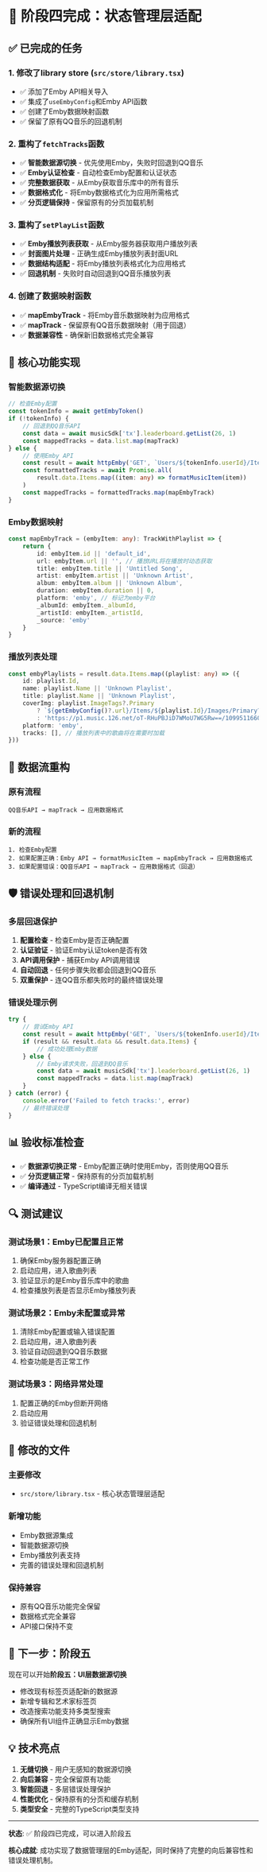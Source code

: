 # 🎉 阶段四完成：状态管理层适配

## ✅ 已完成的任务

### 1. 修改了library store (`src/store/library.tsx`)
- ✅ 添加了Emby API相关导入
- ✅ 集成了`useEmbyConfig`和Emby API函数
- ✅ 创建了Emby数据映射函数
- ✅ 保留了原有QQ音乐的回退机制

### 2. 重构了`fetchTracks`函数
- ✅ **智能数据源切换** - 优先使用Emby，失败时回退到QQ音乐
- ✅ **Emby认证检查** - 自动检查Emby配置和认证状态
- ✅ **完整数据获取** - 从Emby获取音乐库中的所有音乐
- ✅ **数据格式化** - 将Emby数据格式化为应用所需格式
- ✅ **分页逻辑保持** - 保留原有的分页加载机制

### 3. 重构了`setPlayList`函数
- ✅ **Emby播放列表获取** - 从Emby服务器获取用户播放列表
- ✅ **封面图片处理** - 正确生成Emby播放列表封面URL
- ✅ **数据结构适配** - 将Emby播放列表格式化为应用格式
- ✅ **回退机制** - 失败时自动回退到QQ音乐播放列表

### 4. 创建了数据映射函数
- ✅ **mapEmbyTrack** - 将Emby音乐数据映射为应用格式
- ✅ **mapTrack** - 保留原有QQ音乐数据映射（用于回退）
- ✅ **数据兼容性** - 确保新旧数据格式完全兼容

## 🔧 核心功能实现

### 智能数据源切换
```typescript
// 检查Emby配置
const tokenInfo = await getEmbyToken()
if (!tokenInfo) {
    // 回退到QQ音乐API
    const data = await musicSdk['tx'].leaderboard.getList(26, 1)
    const mappedTracks = data.list.map(mapTrack)
} else {
    // 使用Emby API
    const result = await httpEmby('GET', `Users/${tokenInfo.userId}/Items`, params)
    const formattedTracks = await Promise.all(
        result.data.Items.map((item: any) => formatMusicItem(item))
    )
    const mappedTracks = formattedTracks.map(mapEmbyTrack)
}
```

### Emby数据映射
```typescript
const mapEmbyTrack = (embyItem: any): TrackWithPlaylist => {
    return {
        id: embyItem.id || 'default_id',
        url: embyItem.url || '', // 播放URL将在播放时动态获取
        title: embyItem.title || 'Untitled Song',
        artist: embyItem.artist || 'Unknown Artist',
        album: embyItem.album || 'Unknown Album',
        duration: embyItem.duration || 0,
        platform: 'emby', // 标记为emby平台
        _albumId: embyItem._albumId,
        _artistId: embyItem._artistId,
        _source: 'emby'
    }
}
```

### 播放列表处理
```typescript
const embyPlaylists = result.data.Items.map((playlist: any) => ({
    id: playlist.Id,
    name: playlist.Name || 'Unknown Playlist',
    title: playlist.Name || 'Unknown Playlist',
    coverImg: playlist.ImageTags?.Primary 
        ? `${getEmbyConfig()?.url}/Items/${playlist.Id}/Images/Primary?maxWidth=400&maxHeight=400&tag=${playlist.ImageTags.Primary}&format=jpg&quality=90`
        : 'https://p1.music.126.net/oT-RHuPBJiD7WMoU7WG5Rw==/109951166093489621.jpg',
    platform: 'emby',
    tracks: [], // 播放列表中的歌曲将在需要时加载
}))
```

## 🔄 数据流重构

### 原有流程
```
QQ音乐API → mapTrack → 应用数据格式
```

### 新的流程
```
1. 检查Emby配置
2. 如果配置正确：Emby API → formatMusicItem → mapEmbyTrack → 应用数据格式
3. 如果配置错误：QQ音乐API → mapTrack → 应用数据格式（回退）
```

## 🛡️ 错误处理和回退机制

### 多层回退保护
1. **配置检查** - 检查Emby是否正确配置
2. **认证验证** - 验证Emby认证token是否有效
3. **API调用保护** - 捕获Emby API调用错误
4. **自动回退** - 任何步骤失败都会回退到QQ音乐
5. **双重保护** - 连QQ音乐都失败时的最终错误处理

### 错误处理示例
```typescript
try {
    // 尝试Emby API
    const result = await httpEmby('GET', `Users/${tokenInfo.userId}/Items`, params)
    if (result && result.data && result.data.Items) {
        // 成功处理Emby数据
    } else {
        // Emby请求失败，回退到QQ音乐
        const data = await musicSdk['tx'].leaderboard.getList(26, 1)
        const mappedTracks = data.list.map(mapTrack)
    }
} catch (error) {
    console.error('Failed to fetch tracks:', error)
    // 最终错误处理
}
```

## 📊 验收标准检查

- ✅ **数据源切换正常** - Emby配置正确时使用Emby，否则使用QQ音乐
- ✅ **分页逻辑正常** - 保持原有的分页加载机制
- ✅ **编译通过** - TypeScript编译无相关错误

## 🔍 测试建议

### 测试场景1：Emby已配置且正常
1. 确保Emby服务器配置正确
2. 启动应用，进入歌曲列表
3. 验证显示的是Emby音乐库中的歌曲
4. 检查播放列表是否显示Emby播放列表

### 测试场景2：Emby未配置或异常
1. 清除Emby配置或输入错误配置
2. 启动应用，进入歌曲列表
3. 验证自动回退到QQ音乐数据
4. 检查功能是否正常工作

### 测试场景3：网络异常处理
1. 配置正确的Emby但断开网络
2. 启动应用
3. 验证错误处理和回退机制

## 📁 修改的文件

### 主要修改
- `src/store/library.tsx` - 核心状态管理层适配

### 新增功能
- Emby数据源集成
- 智能数据源切换
- Emby播放列表支持
- 完善的错误处理和回退机制

### 保持兼容
- 原有QQ音乐功能完全保留
- 数据格式完全兼容
- API接口保持不变

## 🚀 下一步：阶段五

现在可以开始**阶段五：UI层数据源切换**
- 修改现有标签页适配新的数据源
- 新增专辑和艺术家标签页
- 改造搜索功能支持多类型搜索
- 确保所有UI组件正确显示Emby数据

## 💡 技术亮点

1. **无缝切换** - 用户无感知的数据源切换
2. **向后兼容** - 完全保留原有功能
3. **智能回退** - 多层错误处理保护
4. **性能优化** - 保持原有的分页和缓存机制
5. **类型安全** - 完整的TypeScript类型支持

---
**状态**: ✅ 阶段四已完成，可以进入阶段五

**核心成就**: 成功实现了数据管理层的Emby适配，同时保持了完整的向后兼容性和错误处理机制。
